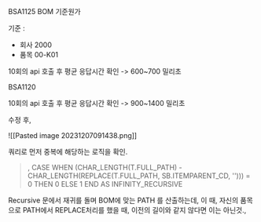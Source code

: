 
BSA1125 BOM 기준원가 

기준 : 
- 회사 2000
- 품목 00-K01

10회의 api 호출 후 평균 응답시간 확인 -> 600~700 밀리초 


BSA1120 

10회의 api 호출 후 평균 응답시간 확인 -> 900~1400 밀리초 

수정 후, 

![[Pasted image 20231207091438.png]]

쿼리로 먼저 중복에 해당하는 로직을 확인. 

> , CASE WHEN (CHAR_LENGTH(T.FULL_PATH) - CHAR_LENGTH(REPLACE(T.FULL_PATH, SB.ITEMPARENT_CD, ''))) = 0 THEN 0 ELSE 1 END AS INFINITY_RECURSIVE

Recursive 문에서 재귀를 돌며 BOM에 맞는 PATH 를  산출하는데, 이 때, 자신의 품목으로 PATH에서 REPLACE처리를 했을 때, 이전의 길이와 같지 않다면 이는 아닌것., 